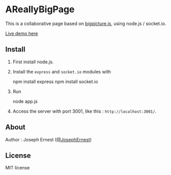 AReallyBigPage
=============

This is a collaborative page based on [bigpicture.js](http://github.com/josephernest/bigpicture.js), using node.js / socket.io.

[Live demo here](http://areallybigpage.com/)

Install
----

1) First install node.js.

2) Install the `express` and `socket.io` modules with 

    npm install express
    npm install socket.io

3) Run 

    node app.js

4) Access the server with port 3001, like this : `http://localhost:3001/`.


About
----

Author : Joseph Ernest ([@JosephErnest](http:/twitter.com/JosephErnest))

License
----
MIT license

